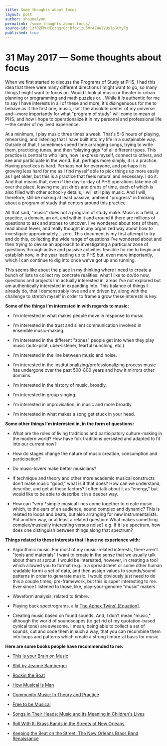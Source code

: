 ```yaml
---
title: Some thoughts about focus
layout: post
author: shaunalynn
permalink: /some-thoughts-about-focus/
source-id: 1zf8ZFMHdEctqgr0cjhfgxjzu5Mr4ZWulVUsIpGtYyFg
published: true
---
```

# 31 May 2017 — Some thoughts about focus

When we first started to discuss the Programs of Study at PHS, I had this idea that there were many different directions I might want to go, so many things I might want to focus on. Would I look at music or theater or urban planning or programming and math puzzles or… While it *is* authentic for me to say I have interests in all of these and more, it's *dis*ingenuous for me to behave as if the first one, music, isn’t the absolute center of my universe and—more importantly for what "program of study" will come to mean at PHS, and how I hope to operationalize it in my personal and professional life—the center of my lived experience. 

At a minimum, I play music three times a week. That's 5-6 hours of playing, rehearsing, and listening that I have built into my life in a sustainable way. Outside of that, I sometimes spend time arranging songs, trying to write them, practicing tunes, and then *playing gigs *of all different types. This practice is central to who I am, how I express myself, connect to others, and see and participate in the world. But, perhaps more simply, it is a practice. Having practices is hard. Perhaps not for everyone, and perhaps it is growing less hard for me as I find myself able to pick things up more easily as I get older, but this is a practice that feels natural and necessary. I do it. And that means that, even if the day-to-day of PHS operations take me all over the place, leaving me just dribs and drabs of time, each of which is also filled with other school-y details, I will still play music. And I will, therefore, still be making at least passive, ambient "progress" in thinking about a program of study that centers around this practice.

All that said, "music" does not a program of study make. Music is a field, a practice, a domain, an art, and within it and around it there are millions of questions to ask and stones to uncover. I've wondered about tons of them, read about fewer, and really thought in any organized way about how to investigate approximately… zero. This document is my first attempt to try and do this, collecting the wide range of questions I’ve wondered about and then trying to devise an approach to investigating a particular zone of questions through active and passive activities feasible for me to begin and establish now, in the year leading up to PHS but, even more importantly, which I can continue to dig into once we’ve got up and running. 

This seems like about the place in my thinking where I need to create a bunch of lists to collect my concrete realities: what I like to do/do now, questions and projects I'm actually interested in, areas I’ve not explored but am authentically interested in expanding into. This balance of things I already do, that I demonstrably love and am driven by, along with the challenge to stretch myself in order to frame a grow these interests is key.

**Some of the things I'm interested in with regards to music:**

* I'm interested in what makes people move in response to music.

* I'm interested in the trust and silent communication involved in ensemble music-making.

* I'm interested in the different "zones" people get into when they play music (auto-pilot, uber-listener, fearful hunching, etc.).

* I'm interested in the line between music and noise.

* I'm interested in the institutionalizing/professionalizing process music has undergone over the past 500-800 years and how it mirrors other domains.

* I'm interested in the history of music, broadly.

* I'm interested in group singing.

* I'm interested in improvisation, in music and more broadly.

* I'm interested in what makes a song get stuck in your head.

**Some other things I'm interested in, in the form of questions:**

* What are the roles of living traditions and participatory culture-making in the modern world? How have folk traditions persisted and adapted to fit into our current now? 

* How do stages change the nature of music creation, consumption and participation?

* Do music-lovers make better musicians?

* If technique and theory and other more academic musical constructs don't make music "good," what is it that does? How can we understand, describe, and get at these factors? I often talk about it as “energy,” but would like to be able to describe it in a deeper way.

* How can *very *simple musical lines come together to create music which, to the ears of an audience, sound complex and dynamic? This is related to loops and beats, but also arranging for new instrumentalists. Put another way, or at least a related question: What makes something complex/musically interesting versus noise? e.g. If it is a spectrum, how does one distinguish between things along that spectrum?

**Things related to these interests that I have no experience with:**

* Algorithmic music. For most of my music-related interests, there aren't "tools and materials" I want to create in the sense that we usually talk about them at sprout. I would be interested, however, in creating a tool which allowed you to format (e.g. in a spreadsheet or some other human readable form) a set of data, and then assign values to sounds/sound patterns in order to generate music. I would obviously just need to do this a couple times, pre-framework, but this is super interesting to me. Ever since I listened to those, like, play-your-genome “music” makers.

* Waveform analysis, related to timbre.

* Playing back spectrograms, a la [The Aphex Twins' [Equation]](https://www.youtube.com/watch?v=M9xMuPWAZW8).

* Creating music based on found sounds. And, I don't mean "music," although the world of soundscapes (to get rid of my quotation-based cynical tone) are awesome. I mean, being able to collect a set of sounds, cut and code them in such a way, that you can recombine them into loops and patterns which create a strong timbre-al basis for music.

**Here are some books people have recommended to me:**

* [This is your Brain on Music](https://www.amazon.com/This-Your-Brain-Music-Obsession/dp/0452288525/ref=sr_1_1?s=books&ie=UTF8&qid=1496250008&sr=1-1&keywords=this+is+your+brain+on+music)

* [Shit by Jeanne Bamberger](https://www.amazon.com/s?ie=UTF8&page=1&rh=n%3A283155%2Cp_27%3AJeanne%20Bamberger)

* [Rockin the Boat](https://www.amazon.com/Rockin-Boat-Mass-Music-Movements/dp/0896084272/ref=sr_1_2?ie=UTF8&qid=1496250367&sr=8-2&keywords=reebee+garofalo)

* [How Musical Is Man](https://www.amazon.com/Musical-Jessie-John-Danz-Lectures/dp/0295953381)

* [Community Music: In Theory and Practice](https://www.amazon.com/Community-Music-Practice-Lee-Higgins/dp/0199777845/ref=sr_1_1?s=books&ie=UTF8&qid=1466290779&sr=1-1&keywords=community+music)

* [Free to be Musical](https://www.amazon.com/Free-Be-Musical-Group-Improvisation/dp/1607094983/ref=pd_sim_14_2?ie=UTF8&dpID=51NhaB99TVL&dpSrc=sims&preST=_AC_UL320_SR214%2C320_&psc=1&refRID=RWRPJXB4Y6EC4HMM3Q64)

* [Songs in Their Heads: Music and its Meaning in Children's Lives](https://www.amazon.com/Songs-Their-Heads-Meaning-Childrens/dp/0195382528/ref=pd_sim_14_25?ie=UTF8&dpID=512fZ93TzWL&dpSrc=sims&preST=_AC_UL160_SR104%2C160_&psc=1&refRID=RWRPJXB4Y6EC4HMM3Q64)

* [Roll With It: Brass Bands in the Streets of New Orleans](https://www.amazon.com/Roll-Streets-Orleans-Refiguring-American/dp/0822355671/ref=pd_sim_14_12?ie=UTF8&dpID=515HrHmO-NL&dpSrc=sims&preST=_AC_UL160_SR107%2C160_&psc=1&refRID=MZ8ZZT4NTYKJZNWW3XWF)

* [Keeping the Beat on the Street: The New Orleans Brass Band Renaissance](https://www.amazon.com/Keeping-Beat-Street-Orleans-Renaissance/dp/0807133337/ref=pd_sim_14_15?ie=UTF8&dpID=61jQLfrQdhL&dpSrc=sims&preST=_AC_UL160_SR107%2C160_&psc=1&refRID=MZ8ZZT4NTYKJZNWW3XWF)